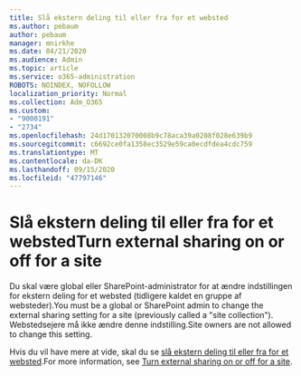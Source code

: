 ```yaml
---
title: Slå ekstern deling til eller fra for et websted
ms.author: pebaum
author: pebaum
manager: mnirkhe
ms.date: 04/21/2020
ms.audience: Admin
ms.topic: article
ms.service: o365-administration
ROBOTS: NOINDEX, NOFOLLOW
localization_priority: Normal
ms.collection: Adm_O365
ms.custom:
- "9000191"
- "2734"
ms.openlocfilehash: 24d170132070008b9c78aca39a0208f028e639b9
ms.sourcegitcommit: c6692ce0fa1358ec3529e59ca0ecdfdea4cdc759
ms.translationtype: MT
ms.contentlocale: da-DK
ms.lasthandoff: 09/15/2020
ms.locfileid: "47797146"
---
```

# <a name="turn-external-sharing-on-or-off-for-a-site"></a><span data-ttu-id="c0857-102">Slå ekstern deling til eller fra for et websted</span><span class="sxs-lookup"><span data-stu-id="c0857-102">Turn external sharing on or off for a site</span></span>

<span data-ttu-id="c0857-103">Du skal være global eller SharePoint-administrator for at ændre indstillingen for ekstern deling for et websted (tidligere kaldet en gruppe af websteder).</span><span class="sxs-lookup"><span data-stu-id="c0857-103">You must be a global or SharePoint admin to change the external sharing setting for a site (previously called a "site collection").</span></span> <span data-ttu-id="c0857-104">Webstedsejere må ikke ændre denne indstilling.</span><span class="sxs-lookup"><span data-stu-id="c0857-104">Site owners are not allowed to change this setting.</span></span> 

<span data-ttu-id="c0857-105">Hvis du vil have mere at vide, skal du se [slå ekstern deling til eller fra for et websted](https://docs.microsoft.com/sharepoint/change-external-sharing-site).</span><span class="sxs-lookup"><span data-stu-id="c0857-105">For more information, see [Turn external sharing on or off for a site](https://docs.microsoft.com/sharepoint/change-external-sharing-site).</span></span>
